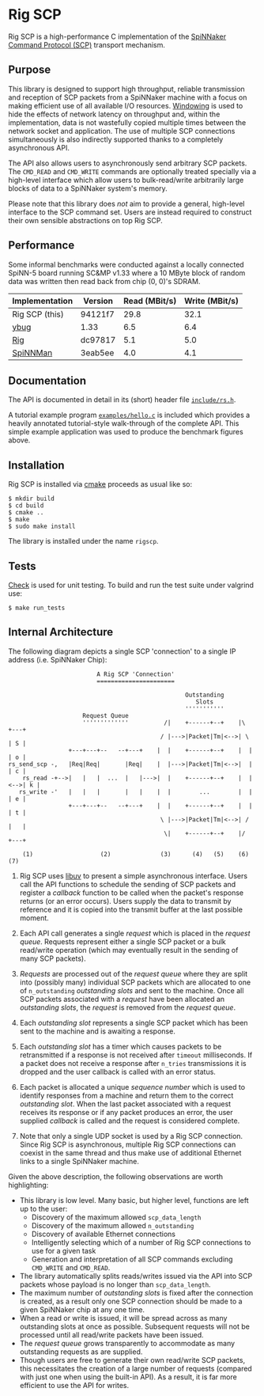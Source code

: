 Rig SCP
=======

Rig SCP is a high-performance C implementation of the [SpiNNaker Command
Protocol
(SCP)](https://spinnaker.cs.manchester.ac.uk/tiki-index.php?page=Application+note+5+-+SCP+Specification)
transport mechanism.

Purpose
-------

This library is designed to support high throughput, reliable transmission and
reception of SCP packets from a SpiNNaker machine with a focus on making
efficient use of all available I/O resources.
[Windowing](http://en.wikipedia.org/wiki/TCP_tuning#Window_size) is used to hide
the effects of network latency on throughput and, within the implementation,
data is not wastefully copied multiple times between the network socket and
application. The use of multiple SCP connections simultaneously is also
indirectly supported thanks to a completely asynchronous API.


The API also allows users to asynchronously send arbitrary SCP packets.  The
`CMD_READ` and `CMD_WRITE` commands are optionally treated specially via a
high-level interface which allow users to bulk-read/write arbitrarily large
blocks of data to a SpiNNaker system's memory.

Please note that this library does *not* aim to provide a general, high-level
interface to the SCP command set. Users are instead required to construct their
own sensible abstractions on top Rig SCP.

Performance
-----------

Some informal benchmarks were conducted against a locally connected SpiNN-5
board running SC&MP v1.33 where a 10 MByte block of random data was written then
read back from chip (0, 0)'s SDRAM.

Implementation                                              | Version | Read (MBit/s) | Write (MBit/s)
----------------------------------------------------------- | ------- | ------------- | --------------
Rig SCP (this)                                              | 94121f7 | 29.8          | 32.1
[ybug](https://github.com/SpiNNakerManchester/ybug)         | 1.33    | 6.5           | 6.4
[Rig](https://github.com/project-rig/rig)                   | dc97817 | 5.1           | 5.0
[SpiNNMan](https://github.com/SpiNNakerManchester/SpiNNMan) | 3eab5ee | 4.0           | 4.1


Documentation
-------------

The API is documented in detail in its (short) header file
[`include/rs.h`](include/rs.h).

A tutorial example program [`examples/hello.c`](examples/hello.c) is included
which provides a heavily annotated tutorial-style walk-through of the complete
API. This simple example application was used to produce the benchmark figures
above.


Installation
------------

Rig SCP is installed via [cmake](http://www.cmake.org/) proceeds as usual like
so:

    $ mkdir build
    $ cd build
    $ cmake ..
    $ make
    $ sudo make install

The library is installed under the name `rigscp`.


Tests
-----

[Check](http://check.sourceforge.net/) is used for unit testing. To build and
run the test suite under valgrind use:

    $ make run_tests


Internal Architecture
---------------------

The following diagram depicts a single SCP 'connection' to a single IP address
(i.e. SpiNNaker Chip):

	                         A Rig SCP 'Connection'
	                         ======================
	
	                                                  Outstanding
	                                                     Slots
	                                                  '''''''''''
	                     Request Queue
	                     '''''''''''''          /|    +------+--+    |\      +---+
	                                           / |--->|Packet|Tm|<-->| \     | S |
	                 +---+---+--   --+---+    |  |    +------+--+    |  |    | o |
	rs_send_scp -,   |Req|Req|       |Req|    |  |--->|Packet|Tm|<-->|  |    | c |
	    rs_read -+-->|   |   |  ...  |   |--->|  |    +------+--+    |  |<-->| k |
	   rs_write -'   |   |   |       |   |    |  |        ...        |  |    | e |
	                 +---+---+--   --+---+    |  |    +------+--+    |  |    | t |
	                                           \ |--->|Packet|Tm|<-->| /     |   |
	                                            \|    +------+--+    |/      +---+
	
	    (1)                   (2)              (3)      (4)   (5)    (6)      (7)


1. Rig SCP uses [libuv](http://docs.libuv.org/en/v1.x/) to present a simple
   asynchronous interface. Users call the API functions to schedule the sending
   of SCP packets and register a *callback* function to be called when the
   packet's response returns (or an error occurs). Users supply the data to
   transmit by reference and it is copied into the transmit buffer at the last
   possible moment.

2. Each API call generates a single *request* which is placed in the *request
   queue*. Requests represent either a single SCP packet or a bulk read/write
   operation (which may eventually result in the sending of many SCP packets).

3. *Requests* are processed out of the *request queue* where they are split into
   (possibly many) individual SCP packets which are allocated to one of
   `n_outstanding` *outstanding slots* and sent to the machine. Once all SCP
   packets associated with a *request* have been allocated an *outstanding
   slots*, the *request* is removed from the *request queue*.

4. Each *outstanding slot* represents a single SCP packet which has been sent
   to the machine and is awaiting a response.

5. Each *outstanding slot* has a timer which causes packets to be retransmitted
   if a response is not received after `timeout` milliseconds. If a packet does
   not receive a response after `n_tries` transmissions it is dropped and the
   user callback is called with an error status.

6. Each packet is allocated a unique *sequence number* which is used to identify
   responses from a machine and return them to the correct *outstanding
   slot*. When the last packet associated with a request receives its response
   or if any packet produces an error, the user supplied *callback* is called
   and the request is considered complete.

7. Note that only a single UDP socket is used by a Rig SCP connection. Since Rig
   SCP is asynchronous, multiple Rig SCP connections can coexist in the same
   thread and thus make use of additional Ethernet links to a single SpiNNaker
   machine.

Given the above description, the following observations are worth highlighting:

* This library is low level. Many basic, but higher level, functions are left up
  to the user:
  * Discovery of the maximum allowed `scp_data_length`
  * Discovery of the maximum allowed `n_outstanding`
  * Discovery of available Ethernet connections
  * Intelligently selecting which of a number of Rig SCP connections to use for a
    given task
  * Generation and interpretation of all SCP commands excluding `CMD_WRITE` and
    `CMD_READ`.
* The library automatically splits reads/writes issued via the API into SCP
  packets whose payload is no longer than `scp_data_length`.
* The maximum number of *outstanding slots* is fixed after the connection is
  created, as a result only one SCP connection should be made to a given
  SpiNNaker chip at any one time.
* When a read or write is issued, it will be spread across as many outstanding
  slots at once as possible. Subsequent requests will not be processed until all
  read/write packets have been issued.
* The *request queue* grows transparently to accommodate as many outstanding
  requests as are supplied.
* Though users are free to generate their own read/write SCP packets, this
  necessitates the creation of a large number of requests (compared with just
  one when using the built-in API). As a result, it is far more efficient to
  use the API for writes.
